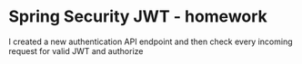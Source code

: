 # Spring Security JWT - homework

I created a new authentication API endpoint and then check every incoming request for valid JWT and authorize

